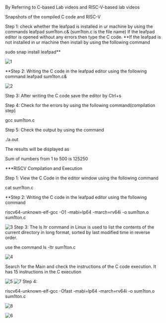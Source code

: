 By Referring to C-based Lab videos and RISC-V-based lab videos

Snapshots of the compiled C code and RISC-V


Step 1: check whether the leafpad is installed in ur machine by using the commands leafpad sum1ton.c& (sum1ton.c is the file name) If the leafpad editor is opened without any errors then type the C code. **If the leafpad is not installed in ur machine then install by using the following command

sudo snap install leafpad**

![1](https://github.com/Jhansiguram/jhansigurram/assets/160741021/e470d7f2-7926-46b4-ac13-c610f3787b8d)

**Step 2: Writing the C code in the leafpad editor using the following command
leafpad sum1ton.c&

![2](https://github.com/Jhansiguram/jhansigurram/assets/160741021/3216a725-7e1e-4461-b44a-643d8a7e86c6)

Step 3: After writing the C code save the editor by Ctrl+s

Step 4: Check for the errors by using the following command(compilation step)

gcc sum1ton.c

Step 5: Check the output by using the command

./a.out

The results will be displayed as

Sum of numbers from 1 to 500 is 125250

***RISCV Compilation and Execution

Step 1: View the C Code in the editor window using the following command

cat sum1ton.c

**Step 2: Writing the C code in the leafpad editor using the following command

riscv64-unknown-elf-gcc -O1 -mabi=lp64 -march=rv64i -o sum1ton.o sum1ton.c

![3](https://github.com/Jhansiguram/jhansigurram/assets/160741021/791a2874-817c-42c0-91f3-b7f5e5e97736)
Step 3: The ls ltr command in Linux is used to list the contents of the current directory in long format, sorted by last modified time in reverse order.

use the command
ls -ltr sum1ton.c


![4](https://github.com/Jhansiguram/jhansigurram/assets/160741021/4806ef2c-9c99-4f26-9316-00da2b772aac)

Search for the Main and check the instructions of the C code execution. It has 15 instructions in the C execution


![5](https://github.com/Jhansiguram/jhansigurram/assets/160741021/e70c2d74-2fe4-4cfd-b21d-871756012138)
![7](https://github.com/Jhansiguram/jhansigurram/assets/160741021/1204b45f-fcc1-42be-abe1-4835cfb02918)
Step 4:

riscv64-unknown-elf-gcc -Ofast -mabi=lp64 -march=rv64i -o sum1ton.o sum1ton.c

![8](https://github.com/Jhansiguram/jhansigurram/assets/160741021/ceb6f1c9-db09-4dd6-9b4e-521389ce4eca)

![6](https://github.com/Jhansiguram/jhansigurram/assets/160741021/bf451803-7872-4504-8d1a-85fa7ce42734)
